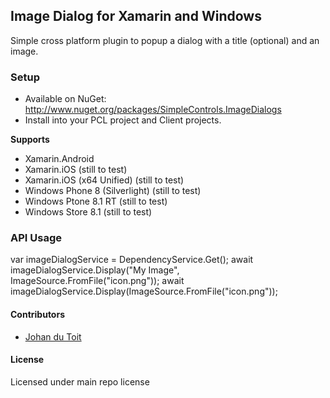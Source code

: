 ## Image Dialog for Xamarin and Windows

Simple cross platform plugin to popup a dialog with a title (optional) and an image.

### Setup
* Available on NuGet: http://www.nuget.org/packages/SimpleControls.ImageDialogs
* Install into your PCL project and Client projects.

**Supports**
* Xamarin.Android
* Xamarin.iOS (still to test)
* Xamarin.iOS (x64 Unified) (still to test)
* Windows Phone 8 (Silverlight) (still to test)
* Windows Ptone 8.1 RT (still to test)
* Windows Store 8.1 (still to test)


### API Usage
var imageDialogService = DependencyService.Get<IImageDialog>();
await imageDialogService.Display("My Image", ImageSource.FromFile("icon.png"));
await imageDialogService.Display(ImageSource.FromFile("icon.png"));

#### Contributors
* [Johan du Toit](https://github.com/Johan-dutoit)

#### License
Licensed under main repo license